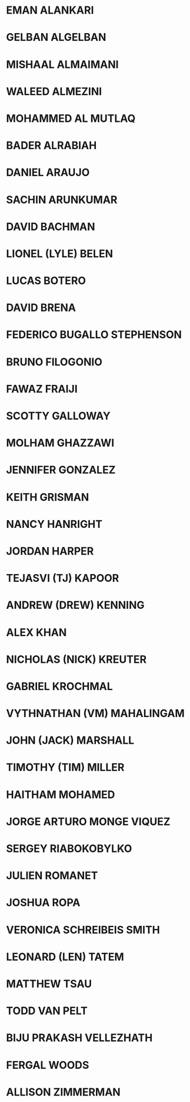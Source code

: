 
# EMAN ALANKARI


# GELBAN ALGELBAN


# MISHAAL ALMAIMANI


# WALEED ALMEZINI


# MOHAMMED AL MUTLAQ


# BADER ALRABIAH


# DANIEL ARAUJO


# SACHIN ARUNKUMAR


# DAVID BACHMAN


# LIONEL (LYLE) BELEN


# LUCAS BOTERO


# DAVID BRENA


# FEDERICO BUGALLO STEPHENSON


# BRUNO FILOGONIO


# FAWAZ FRAIJI


# SCOTTY GALLOWAY


# MOLHAM GHAZZAWI


# JENNIFER GONZALEZ


# KEITH GRISMAN


# NANCY HANRIGHT


# JORDAN HARPER


# TEJASVI (TJ) KAPOOR


# ANDREW (DREW) KENNING


# ALEX KHAN


# NICHOLAS (NICK) KREUTER


# GABRIEL KROCHMAL


# VYTHNATHAN (VM) MAHALINGAM


# JOHN (JACK) MARSHALL


# TIMOTHY (TIM) MILLER


# HAITHAM MOHAMED


# JORGE ARTURO MONGE VIQUEZ


# SERGEY RIABOKOBYLKO


# JULIEN ROMANET


# JOSHUA ROPA


# VERONICA SCHREIBEIS SMITH


# LEONARD (LEN) TATEM


# MATTHEW TSAU


# TODD VAN PELT


# BIJU PRAKASH VELLEZHATH


# FERGAL WOODS


# ALLISON ZIMMERMAN


